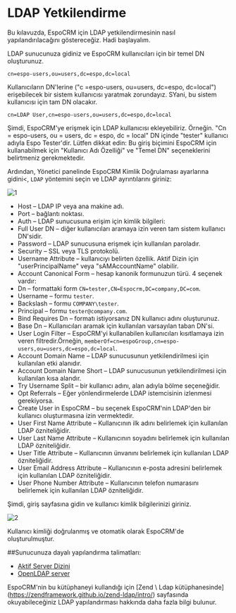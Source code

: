 # LDAP Yetkilendirme

Bu kılavuzda, EspoCRM için LDAP yetkilendirmesinin nasıl yapılandırılacağını göstereceğiz. Hadi başlayalım.

LDAP sunucunuza gidiniz ve EspoCRM kullanıcıları için bir temel DN oluşturunuz.

```
cn=espo-users,ou=users,dc=espo,dc=local
```

Kullanıcıların DN'lerine ("c =espo-users, ou=users, dc=espo, dc=local") erişebilecek bir sistem kullanıcısı yaratmak zorundayız. SYani, bu sistem kullanıcısı için tam DN olacakır.
```
cn=LDAP User,cn=espo-users,ou=users,dc=espo,dc=local
```
Şimdi, EspoCRM'ye erişmek için LDAP kullanıcısı ekleyebiliriz. Örneğin. "Cn = espo-users, ou = users, dc = espo, dc = local" DN içinde "tester" kullanıcı adıyla Espo Tester'dir. Lütfen dikkat edin: Bu giriş biçimini EspoCRM için kullanabilmek için "Kullanıcı Adı Özelliği" ve "Temel DN" seçeneklerini belirtmeniz gerekmektedir.

Ardından, Yönetici panelinde EspoCRM Kimlik Doğrulaması ayarlarına gidini<, `LDAP` yöntemini seçin ve LDAP ayrıntılarını giriniz:

![1](https://raw.githubusercontent.com/espocrm/documentation/master/_static/images/administration/ldap-authorization/ldap-configuration.png)

* Host – LDAP IP veya ana makine adı.
* Port – bağlantı noktası.
* Auth – LDAP sunucusuna erişim için kimlik bilgileri:
 * Full User DN – diğer kullanıcıları aramaya izin veren tam sistem kullanıcı DN'sidir.
 * Password – LDAP sunucusuna erişmek için kullanılan paroladır.
* Security – SSL veya TLS protokolü.
* Username Attribute – kullanıcıyı belirten özellik. Aktif Dizin için "userPrincipalName" veya "sAMAccountName" olabilir.
* Account Canonical Form – hesap kanonik formunuzun türü. 4 seçenek vardır:
 * Dn – formattaki form `CN=tester,CN=Espocrm,DC=company,DC=com`.
 * Username – formu `tester`.
 * Backslash – formu `COMPANY\tester`.
 * Principal – formu `tester@company.com`.
* Bind Requires Dn – formatı istiyorsanız DN kullanıcı adını oluşturunuz.
* Base Dn – Kullanıcıları aramak için kullanılan varsayılan taban DN'si.
* User Login Filter – EspoCRM'yi kullanabilen kullanıcıları kısıtlamaya izin veren filtredir.Örneğin, `memberOf=cn=espoGroup,cn=espo-users,ou=users,dc=espo,dc=local`.
* Account Domain Name – LDAP sunucusunun yetkilendirilmesi için kullanılan etki alanıdır.
* Account Domain Name Short – LDAP sunucusunun yetkilendirilmesi için kullanılan kısa alandır.
* Try Username Split – bir kullanıcı adını, alan adıyla bölme seçeneğidir.
* Opt Referrals – Eğer yönlendirmelerde LDAP istemcisinin izlenmesi gerekiyorsa.
* Create User in EspoCRM – bu seçenek EspoCRM'nin LDAP'den bir kullanıcı oluşturmasına izin vermektedir.
 * User First Name Attribute – Kullanıcının ilk adını belirlemek için kullanılan LDAP özniteliğidir.
 * User Last Name Attribute – Kullanıcının soyadını belirlemek için kullanılan LDAP özniteliğidir.
 * User Title Attribute – Kullanıcının ünvanını belirlemek için kullanılan LDAP özniteliğidir.
 * User Email Address Attribute – Kullanıcının e-posta adresini belirlemek için kullanılan LDAP özniteliğidir.
 * User Phone Number Attribute – Kullanıcının telefon numarasını belirlemek için kullanılan LDAP özniteliğidir.

Şimdi, giriş sayfasına gidin ve kullanıcı kimlik bilgilerinizi giriniz.

![2](https://raw.githubusercontent.com/espocrm/documentation/master/_static/images/administration/ldap-authorization/ldap-login.png)

Kullanıcı kimliği doğrulanmış ve otomatik olarak EspoCRM'de oluşturulmuştur.

##Sunucunuza dayalı yapılandırma talimatları:
* [Aktif Server Dizini](ldap-authorization-for-ad.md)
* [OpenLDAP server](ldap-authorization-for-openldap.md)

EspoCRM'nin bu kütüphaneyi kullandığı için [Zend \ Ldap kütüphanesinde] (https://zendframework.github.io/zend-ldap/intro/) sayfasında okuyabileceğiniz LDAP yapılandırması hakkında daha fazla bilgi bulunur.



